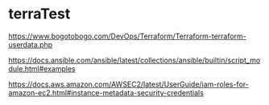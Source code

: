 # terraTest
https://www.bogotobogo.com/DevOps/Terraform/Terraform-terraform-userdata.php

https://docs.ansible.com/ansible/latest/collections/ansible/builtin/script_module.html#examples

https://docs.aws.amazon.com/AWSEC2/latest/UserGuide/iam-roles-for-amazon-ec2.html#instance-metadata-security-credentials